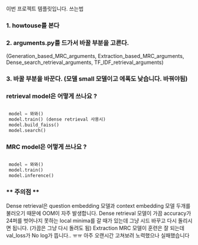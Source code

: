이번 프로젝트 템플릿입니다.
쓰는법
### 1. howtouse를 본다
### 2. arguments.py를 드가서 바꿀 부분을 고른다. 

(Generation_based_MRC_arguments, 
Extraction_based_MRC_arguments,
Dense_search_retrieval_arguments, 
TF_IDF_retrieval_arguments)

### 3. 바꿀 부분을 바꾼다. (모델 small 모델이고 에폭도 낮습니다. 바꿔야됨)

### retrieval model은 어떻게 쓰나요 ?

```python

 model = 뫄뫄()
 model.train() (dense retrieval 사용시)
 model.build_faiss()
 model.search()

```

### MRC model은 어떻게 쓰나요 ?

```python

 model = 뫄뫄()
 model.train()
 model.inference()

```

### ** 주의점 **
Dense retrieval은 question embedding 모델과 context embedding 모델 두개를 불러오기 때문에 OOM이 자주 발생합니다.
Dense retrieval 모델이 가끔 accuracy가 24퍼를 벗어나지 못하는 local minima를 갈 때가 있는데 그냥 시드 바꾸고 다시 돌리시면 됩니다. (가끔은 그냥 다시 돌려도 됨)
Extraction MRC 모델이 훈련은 잘 되는데 val_loss가 No log가 뜹니다.. ㅠㅠ 아주 오랜시간 고쳐보려 노력했으나 실패했습니다
